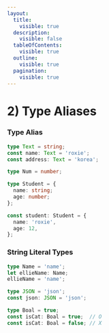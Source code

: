 ```yaml
---
layout:
  title:
    visible: true
  description:
    visible: false
  tableOfContents:
    visible: true
  outline:
    visible: true
  pagination:
    visible: true
---
```


# 2) Type Aliases

### Type Alias

```typescript
type Text = string;
const name: Text = 'roxie';
const address: Text = 'korea';

type Num = number;

type Student = {
  name: string;
  age: number;
};

const student: Student = {
  name: 'roxie',
  age: 12,
};
```



### String Literal Types

```typescript
type Name = 'name';
let ellieName: Name;
ellieName = 'name';

type JSON = 'json';
const json: JSON = 'json';

type Boal = true;
const isCat: Boal = true;  // O
const isCat: Boal = false; // X
```
